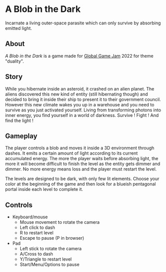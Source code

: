 # A Blob in the Dark

Incarnate a living outer-space parasite which can only survive by absorbing emitted light.

## About

*A Blob in the Dark* is a game made for [Global Game Jam](https://globalgamejam.org) 2022 for theme "duality".

## Story

While you hibernate inside an asteroid, it crashed on an alien planet. The aliens discovered this new kind of entity (still hibernating though) and decided to bring it inside their ship to present it to their government council. However this new climate wakes you up in a warehouse and you need to survive as you just activated yourself. Living from transforming photons into inner energy, you find yourself in a world of darkness. Survive ! Fight ! And find the light !

## Gameplay

The player controls a blob and moves it inside a 3D environment through dashes. It emits a certain amount of light according to its current accumulated energy. The more the player waits before absorbing light, the more it will become difficult to finish the level as the entity gets dimmer and dimmer. No more energy means loss and the player must restart the level.

The levels are designed to be dark, with only few lit elements. Choose your color at the beginning of the game and then look for a blueish pentagonal portal inside each level to complete it.

## Controls

- Keyboard/mouse
  - Mouse movement to rotate the camera
  - Left click to dash
  - R to restart level
  - Escape to pause (P in browser)
- Pad
  - Left stick to rotate the camera
  - A/Cross to dash
  - Y/Triangle to restart level
  - Start/Menu/Options to pause
